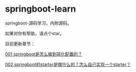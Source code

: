 # springboot-learn
springboot-源码学习，内附源码。

如果对你有帮助，请点个star。

目前更新章节：

[001 springboot是怎么做到简化配置的？](https://github.com/kiok1210/springboot-learn/tree/master/001-%E8%87%AA%E5%8A%A8%E9%85%8D%E7%BD%AE)

[002 springboot的starter是做什么的？怎么自己实现一个starter？](https://github.com/kiok1210/springboot-learn/tree/master/002-%E8%87%AA%E5%AE%9A%E4%B9%89starter)

